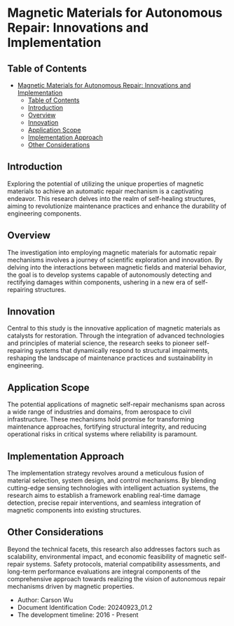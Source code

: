 # Magnetic Materials for Autonomous Repair: Innovations and Implementation

## Table of Contents

- [Magnetic Materials for Autonomous Repair: Innovations and Implementation](#magnetic-materials-for-autonomous-repair-innovations-and-implementation)
  - [Table of Contents](#table-of-contents)
  - [Introduction](#introduction)
  - [Overview](#overview)
  - [Innovation](#innovation)
  - [Application Scope](#application-scope)
  - [Implementation Approach](#implementation-approach)
  - [Other Considerations](#other-considerations)

## Introduction

Exploring the potential of utilizing the unique properties of magnetic materials to achieve an automatic repair mechanism is a captivating endeavor. This research delves into the realm of self-healing structures, aiming to revolutionize maintenance practices and enhance the durability of engineering components.

## Overview

The investigation into employing magnetic materials for automatic repair mechanisms involves a journey of scientific exploration and innovation. By delving into the interactions between magnetic fields and material behavior, the goal is to develop systems capable of autonomously detecting and rectifying damages within components, ushering in a new era of self-repairing structures.

## Innovation

Central to this study is the innovative application of magnetic materials as catalysts for restoration. Through the integration of advanced technologies and principles of material science, the research seeks to pioneer self-repairing systems that dynamically respond to structural impairments, reshaping the landscape of maintenance practices and sustainability in engineering.

## Application Scope

The potential applications of magnetic self-repair mechanisms span across a wide range of industries and domains, from aerospace to civil infrastructure. These mechanisms hold promise for transforming maintenance approaches, fortifying structural integrity, and reducing operational risks in critical systems where reliability is paramount.

## Implementation Approach

The implementation strategy revolves around a meticulous fusion of material selection, system design, and control mechanisms. By blending cutting-edge sensing technologies with intelligent actuation systems, the research aims to establish a framework enabling real-time damage detection, precise repair interventions, and seamless integration of magnetic components into existing structures.

## Other Considerations

Beyond the technical facets, this research also addresses factors such as scalability, environmental impact, and economic feasibility of magnetic self-repair systems. Safety protocols, material compatibility assessments, and long-term performance evaluations are integral components of the comprehensive approach towards realizing the vision of autonomous repair mechanisms driven by magnetic properties.

- Author: Carson Wu
- Document Identification Code: 20240923_01.2
- The development timeline: 2016 - Present
